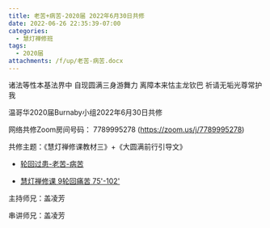 ```yaml
---
title: 老苦+病苦-2020届 2022年6月30日共修
date: 2022-06-26 22:35:39-07:00
categories:
  - 慧灯禅修班
tags:
  - 2020届
attachments: /f/up/老苦-病苦.docx
---
```

诸法等性本基法界中 自现圆满三身游舞力 离障本来怙主龙钦巴 祈请无垢光尊常护我

温哥华2020届Burnaby小组2022年6月30日共修

网络共修Zoom房间号码： 7789995278 (<https://zoom.us/j/7789995278>)

共修主题：《慧灯禅修课教材三》+《大圆满前行引导文》

* [轮回过患-老苦-病苦](http://huidengchanxiu.net/hdv/f/up/老苦-病苦.docx)

* [慧灯禅修课 9轮回痛苦 75'-102'](https://www.youtube.com/watch?v=ctMXiO8zQPc&list=PLQU9iXcMduTfoo8rKZhj69k-OOas8C1Of&index=10&ab_channel=%E6%85%A7%E7%81%AF%E4%B9%8B%E5%85%89%E7%BD%91%E7%AB%99) 

主持师兄：盖凌芳

串讲师兄：盖凌芳